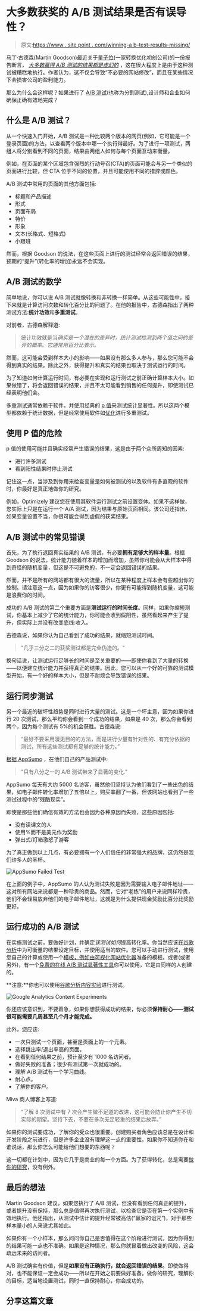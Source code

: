 # 大多数获奖的 A/B 测试结果是否有误导性？

> 原文:[https://www . site point . com/winning-a b-test-results-missing/](https://www.sitepoint.com/winning-ab-test-results-misleading/)

马丁·古德森(Martin Goodson)最近关于[量子位](http://www.qubitproducts.com/)(一家转换优化初创公司)的一份报告断言， *[大多数赢得 A/B 测试的结果都是虚幻的](http://www.qubitproducts.com/content/most-winning-ab-test-results-are-illusory)* ，这在很大程度上是由于这种测试被糟糕地执行。作者认为，这不仅会导致“不必要的网站修改”，而且在某些情况下会损害公司的盈利能力。

那么为什么会这样呢？如果进行了 [A/B 测试](https://en.wikipedia.org/wiki/A/B_testing)(也称为分割测试),设计师和企业如何确保正确有效地完成？

## 什么是 A/B 测试？

从一个快速入门开始，A/B 测试是一种比较两个版本的网页(例如，它可能是一个登录页面)的方法，以查看两个版本中哪一个执行得最好。为了进行一项测试，两组人将分别看到不同的页面，结果由两组人如何与每个页面互动来衡量。

例如，在页面的某个区域包含强烈的行动号召(CTA)的页面可能会与另一个类似的页面进行比较，但 CTA 位于不同的位置，并且可能使用不同的措辞或颜色。

A/B 测试中常用的页面的其他方面包括:

*   标题和产品描述
*   形式
*   页面布局
*   特价
*   形象
*   文本(长格式、短格式)
*   小跟班

然而，根据 Goodson 的说法，在这些页面上进行的测试经常会返回错误的结果，预期的“提升”(转化率的增加)永远不会实现。

## A/B 测试的数学

简单地说，你可以说 A/B 测试就像转换和非转换一样简单。从这些可能性中，接下来就是计算访问次数和转化百分比的问题了。在他的报告中，古德森指出了两种测试方法:**统计功效**和**多重测试**。

对前者，古德森解释道:

> 统计功效就是当*确实是一个潜在的差异时，统计测试检测到两个值之间的差异的概率。它通常用百分比表示。*

然而，这可能会受到样本大小的影响——如果没有那么多人参与，那么您可能不会得到真实的结果。除此之外，获得提升和真实的结果也取决于测试运行的时间。

为了知道如何计算运行时间，有必要在实现和运行测试之前正确计算样本大小。如果做错了，将会返回错误的结果，并且不太可能看到销售的任何提升，即使测试已经表明他们会。

多重测试通常依赖于软件，并使用经典的 [p 值](https://en.wikipedia.org/wiki/P-value)来测试统计显著性。所以这两个模型都依赖于统计数据，但是经常使用软件如[优化](https://www.optimizely.com/)进行多重测试。

## 使用 P 值的危险

p 值的使用可能并且确实经常产生错误的结果，这是由于两个众所周知的因素:

*   进行许多测试
*   看到阳性结果时停止测试

记住这一点，当涉及到你用来检查变量是如何被测试的以及软件有多直观的软件时，你最好是真正地做你的研究。

例如，Optimizely 建议您在使用其软件运行测试之前设置变体。如果不这样做，您实际上只是在运行一个 A/A 测试，因为结果与原始页面相同。该公司还指出，如果变量设置不当，你很可能会得到虚假的获奖结果。

## A/B 测试中的常见错误

首先，为了执行返回真实结果的 A/B 测试，有必要**拥有足够大的样本量**。根据 Goodson 的说法，统计能力随着样本的增加而增加，虽然你可能会从大样本中得到奇怪的随机变量，但这是不可避免的，不一定会返回错误的结果。

然而，并不是所有的网站都有很大的流量，所以在某种程度上样本会有些超出你的控制。请注意这一点，因为如果你的访客很少，你更有可能得到随机变量，这可能是浪费你的时间。

成功的 A/B 测试的第二个重要方面是**测试运行的时间长度**。同样，如果你缩短测试，你基本上减少了它的统计能力，你可能会收到假阳性，虽然看起来产生了提升，但实际上并没有改变底线:收入。

古德森说，如果你认为自己看到了成功的结果，就缩短测试时间。

> "几乎三分之二的获奖测试都是完全伪造的。"

换句话说，让测试运行足够长的时间是至关重要的——即使你看到了大量的转换——以便建立统计能力并获得真正的结果。因此，您可以从一个好的可靠的测试模型开始，有一个好的样本大小，但是不耐烦会导致错误的结果。

## 运行同步测试

另一个最近的破坏性趋势是同时进行大量的测试。这是一个坏主意，因为如果你进行 20 次测试，那么平均你会看到一个成功的结果，如果是 40 次，那么你会看到两个，因为每个测试有 5%的机会获胜。古德森说:

> “最好不要采用漫无目的的方法，而是进行少量有针对性的、有充分依据的测试，所有这些测试都有足够的统计能力。”

[根据 AppSumo](http://visualwebsiteoptimizer.com/split-testing-blog/a-b-testing-tips/) ，在他们自己的产品测试中:

> "只有八分之一的 A/B 测试带来了显著的变化."

AppSumo 每天有大约 5000 名访客，虽然他们坚持认为他们看到了一些出色的结果，如电子邮件转化率增加了五倍以上，购买率翻了一番，但该网站也看到了一些测试过程中的“残酷现实”。

即使是那些他们确信有效的方法也会因为各种原因而失败，这些原因包括:

*   没有读课文的人
*   使用%而不是美元作为奖励
*   弹出式/灯箱激怒了游客

为了真正做到以上几点，有必要拥有一个人们信任的非常强大的品牌，这仍然是我们许多人的圣杯。

![AppSumo Failed Test](../Images/b06bb652cba258dc1020692102b0256c.png)

在上面的例子中，AppSumo 的人认为测试失败是因为需要输入电子邮件地址——这对所有网站来说都是一种珍贵的商品。然而，它对“老练”的用户来说同样珍贵，他们不会轻易放弃他们的电子邮件地址，这就是为什么提供现金奖励比百分比奖励更好。

## 运行成功的 A/B 测试

在实施测试之前，要做好计划，并确定*该测试如何*提高转化率。你当然应该[在谷歌分析](https://support.google.com/analytics/answer/1006230?hl=en-GB)中为可衡量的结果设定目标，并使用适当的软件。您可以手动进行测试，使用您自己的计算或使用一个[模板，例如由可视化网站优化器](https://docs.google.com/spreadsheet/ccc?key=0Al1dyjbyDwCNdG9YRXpLc0o5ZmVfRkF1UUZDdzZMT0E#gid=0)准备的模板。或者(或者另外)，有一个[免费的在线 A/B 测试显著性工具](http://visualwebsiteoptimizer.com/ab-split-significance-calculator/)你可以使用，它是由同样的人创建的。

**注意:**你也可以使用[谷歌分析内容实验](https://support.google.com/analytics/answer/1745147?hl=en&topic=1745207)进行测试。

![Google Analytics Content Experiments](../Images/c769d9ee40c0681a48f4745f387b089a.png)

你还应该意识到，不要着急，如果你想获得成功的结果，你必须**保持耐心——测试很可能需要几周甚至几个月才能完成。**

此外，您应该:

*   一次只测试一个页面，甚至是页面上的一个元素。
*   选择跳出率/退出率高的页面。
*   在看到任何结果之前，预计至少有 1000 名访问者。
*   做好失败的准备；很少有测试第一次就成功的。
*   理解 A/B 测试有一个学习曲线。
*   耐心点。
*   了解你的客户。

Miva 商人博客上写道:

> “了解 8 次测试中有 7 次会产生微不足道的改进，这可能会防止你产生不切实际的期望。坚持下去，不要在多次无足轻重的结果后放弃。”

如果你的测试要成功，了解你的受众也很重要。创建购买者角色应该总是在设计和开发阶段之前进行，但是许多企业没有理解这一点的重要性。如果你不知道你在和谁说话，那么你怎么可能给他们想要的东西呢？

这一切都在计划中，因为它几乎是商业的每一个方面。为了获得转化，总是需要[做你的研究](http://conversionxl.com/moneyball-design-why-the-research-and-data-analysis-is-critical-to-getting-your-prospects-to-convert/)，没有例外。

## 最后的想法

Martin Goodson 建议，如果您执行了 A/B 测试，但没有看到任何真正的提升，或者提升没有保持，那么总是值得再次执行测试，以检查它是否在第一个实例中有效地执行。他还指出，从测试中估计的提升经常被高估(“赢家的诅咒”)，对于那些样本量小的人来说尤其如此。

如果你有一个小样本，那么问问你自己是否值得在这个阶段进行测试，因为你得到的结果可能一点也不准确。如果是这种情况，那么你就冒着做出改变的风险，这会疏远未来的访问者。

A/B 测试确实有价值，但是**如果没有正确执行，就会返回错误的结果**。即使做得对，也不能保证一定会成功——所以在开始之前要做好准备。做你的研究，理解你的目标，适当地设置测试，同时一直保持耐心，你会成功的。

## 分享这篇文章